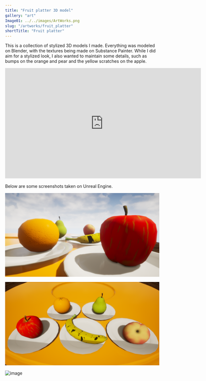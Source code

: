 ```yaml
---
title: "Fruit platter 3D model"
gallery: "art"
Image01: ../../images/ArtWorks.png
slug: "/artworks/fruit_platter"
shortTitle: "Fruit platter"
---
```


This is a collection of stylized 3D models I made. Everything was modeled on Blender, with the textures being made on Substance Painter. While I did aim for a stylized look, I also wanted to maintain some details, such as bumps on the orange and pear and the yellow scratches on the apple.

<div class="sketchfab-embed-wrapper">
<iframe title="Fruit plate" frameborder="0" width="640" height ="360" allowfullscreen mozallowfullscreen="true" webkitallowfullscreen="true" allow="autoplay; fullscreen; xr-spatial-tracking" xr-spatial-tracking execution-while-out-of-viewport execution-while-not-rendered web-share src="https://sketchfab.com/models/b2f08062bfb84d5ea94c1aa596817e76/embed"> </iframe>
</div>

Below are some screenshots taken on Unreal Engine.

![image](./cat.png)

![image](../markdown-images/fruits1.png)

![image](../../images/fruit_platter/cat.png)
